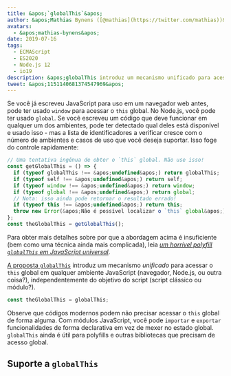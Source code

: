 ```yaml
---
title: &apos;`globalThis`&apos;
author: &apos;Mathias Bynens ([@mathias](https://twitter.com/mathias))&apos;
avatars:
  - &apos;mathias-bynens&apos;
date: 2019-07-16
tags:
  - ECMAScript
  - ES2020
  - Node.js 12
  - io19
description: &apos;globalThis introduz um mecanismo unificado para acessar o this global em qualquer ambiente JavaScript, independentemente do objetivo do script.&apos;
tweet: &apos;1151140681374547969&apos;
---
```

Se você já escreveu JavaScript para uso em um navegador web antes, pode ter usado `window` para acessar o `this` global. No Node.js, você pode ter usado `global`. Se você escreveu um código que deve funcionar em qualquer um dos ambientes, pode ter detectado qual deles está disponível e usado isso - mas a lista de identificadores a verificar cresce com o número de ambientes e casos de uso que você deseja suportar. Isso foge do controle rapidamente:

<!--truncate-->
```js
// Uma tentativa ingênua de obter o `this` global. Não use isso!
const getGlobalThis = () => {
  if (typeof globalThis !== &apos;undefined&apos;) return globalThis;
  if (typeof self !== &apos;undefined&apos;) return self;
  if (typeof window !== &apos;undefined&apos;) return window;
  if (typeof global !== &apos;undefined&apos;) return global;
  // Nota: isso ainda pode retornar o resultado errado!
  if (typeof this !== &apos;undefined&apos;) return this;
  throw new Error(&apos;Não é possível localizar o `this` global&apos;);
};
const theGlobalThis = getGlobalThis();
```

Para obter mais detalhes sobre por que a abordagem acima é insuficiente (bem como uma técnica ainda mais complicada), leia [_um horrível polyfill `globalThis` em JavaScript universal_](https://mathiasbynens.be/notes/globalthis).

[A proposta `globalThis`](https://github.com/tc39/proposal-global) introduz um mecanismo *unificado* para acessar o `this` global em qualquer ambiente JavaScript (navegador, Node.js, ou outra coisa?), independentemente do objetivo do script (script clássico ou módulo?).

```js
const theGlobalThis = globalThis;
```

Observe que códigos modernos podem não precisar acessar o `this` global de forma alguma. Com módulos JavaScript, você pode `importar` e `exportar` funcionalidades de forma declarativa em vez de mexer no estado global. `globalThis` ainda é útil para polyfills e outras bibliotecas que precisam de acesso global.

## Suporte a `globalThis`

<feature-support chrome="71 /blog/v8-release-71#javascript-language-features"
                 firefox="65"
                 safari="12.1"
                 nodejs="12 https://twitter.com/mathias/status/1120700101637353473"
                 babel="yes https://github.com/zloirock/core-js#ecmascript-globalthis"></feature-support>
